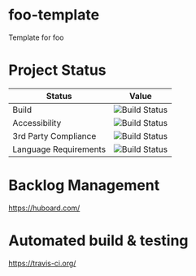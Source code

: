 foo-template
============

Template for foo


Project Status
============

| Status        | Value       |
| ------------- |-------------|
| Build         | ![Build Status](https://travis-ci.org/benboeser/foo-template.png?raw=true) |
| Accessibility         | ![Build Status](https://travis-ci.org/benboeser/foo-template.png?raw=true) |
| 3rd Party Compliance         | ![Build Status](https://travis-ci.org/benboeser/foo-template.png?raw=true) |
| Language Requirements         | ![Build Status](https://travis-ci.org/benboeser/foo-template.png?raw=true) |





Backlog Management
============

https://huboard.com/


Automated build & testing
============

https://travis-ci.org/

